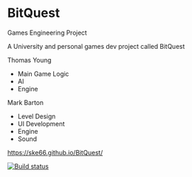 # BitQuest
Games Engineering Project 

A University and personal games dev project called BitQuest

Thomas Young
- Main Game Logic
- AI
- Engine


Mark Barton
- Level Design
- UI Development
- Engine
- Sound

https://ske66.github.io/BitQuest/


[![Build status](https://ci.appveyor.com/api/projects/status/s6j4yt4dhe4ct4dm?svg=true)](https://ci.appveyor.com/project/ske66/bitquest)


